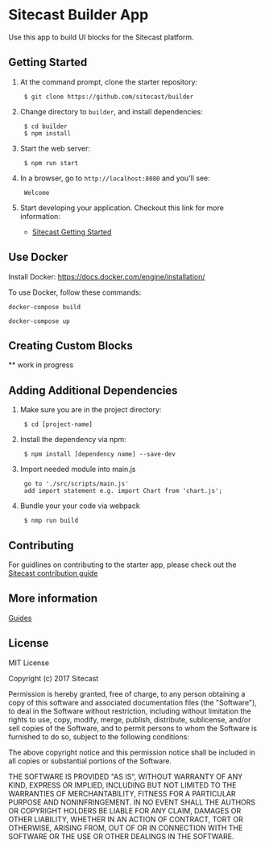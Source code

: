 # Sitecast Builder App

Use this app to build UI blocks for the Sitecast platform.

## Getting Started

1. At the command prompt, clone the starter repository:

        $ git clone https://github.com/sitecast/builder

2. Change directory to `builder`, and install dependencies:

        $ cd builder
        $ npm install

3. Start the web server:

        $ npm run start

4. In a browser, go to `http://localhost:8080` and you'll see:

        Welcome

5. Start developing your application. Checkout this link for more information:

    * [Sitecast Getting Started](http://sitecast.com)


## Use Docker
Install Docker: https://docs.docker.com/engine/installation/ 

To use Docker, follow these commands:

```
docker-compose build

docker-compose up
```

## Creating Custom Blocks

** work in progress


## Adding Additional Dependencies

1. Make sure you are in the project directory:

        $ cd [project-name]

2. Install the dependency via npm:

        $ npm install [dependency name] --save-dev

3. Import needed module into main.js

        go to './src/scripts/main.js'
        add import statement e.g. import Chart from 'chart.js';

4. Bundle your your code via webpack

        $ nmp run build

## Contributing

For guidlines on contributing to the starter app, please check out the
[Sitecast contribution guide](http://sitecast.com)

## More information

[Guides](http://sitecast.com)

## License

MIT License

Copyright (c) 2017 Sitecast

Permission is hereby granted, free of charge, to any person obtaining a copy
of this software and associated documentation files (the "Software"), to deal
in the Software without restriction, including without limitation the rights
to use, copy, modify, merge, publish, distribute, sublicense, and/or sell
copies of the Software, and to permit persons to whom the Software is
furnished to do so, subject to the following conditions:

The above copyright notice and this permission notice shall be included in all
copies or substantial portions of the Software.

THE SOFTWARE IS PROVIDED "AS IS", WITHOUT WARRANTY OF ANY KIND, EXPRESS OR
IMPLIED, INCLUDING BUT NOT LIMITED TO THE WARRANTIES OF MERCHANTABILITY,
FITNESS FOR A PARTICULAR PURPOSE AND NONINFRINGEMENT. IN NO EVENT SHALL THE
AUTHORS OR COPYRIGHT HOLDERS BE LIABLE FOR ANY CLAIM, DAMAGES OR OTHER
LIABILITY, WHETHER IN AN ACTION OF CONTRACT, TORT OR OTHERWISE, ARISING FROM,
OUT OF OR IN CONNECTION WITH THE SOFTWARE OR THE USE OR OTHER DEALINGS IN THE
SOFTWARE.
